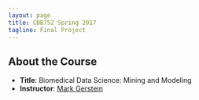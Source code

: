 ```yaml
---
layout: page
title: CBB752 Spring 2017
tagline: Final Project
---
```


About the Course
------------------
- **Title**: Biomedical Data Science: Mining and Modeling
- **Instructor**: [Mark Gerstein](<http://www.gersteinlab.org>)
